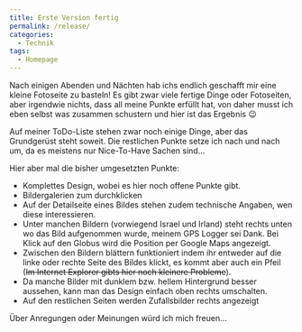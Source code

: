 ```yaml
---
title: Erste Version fertig
permalink: /release/
categories:
  - Technik
tags:
  - Homepage 
---
```

Nach einigen Abenden und Nächten hab ichs endlich geschafft mir eine kleine Fotoseite zu basteln!
Es gibt zwar viele fertige Dinge oder Fotoseiten, aber irgendwie nichts, dass all meine Punkte erfüllt hat, 
von daher musst ich eben selbst was zusammen schustern und hier ist das Ergebnis 😉

Auf meiner ToDo-Liste stehen zwar noch einige Dinge, aber das Grundgerüst steht soweit. 
Die restlichen Punkte setze ich nach und nach um, da es meistens nur Nice-To-Have Sachen sind&#8230;

Hier aber mal die bisher umgesetzten Punkte:

  * Komplettes Design, wobei es hier noch offene Punkte gibt.
  * Bildergalerien zum durchklicken
  * Auf der Detailseite eines Bildes stehen zudem technische Angaben, wen diese interessieren.
  * Unter manchen Bildern (vorwiegend Israel und Irland) steht rechts unten wo das Bild aufgenommen wurde, meinem GPS Logger sei Dank. Bei Klick auf den Globus wird die Position per Google Maps angezeigt.
  * Zwischen den Bildern blättern funktioniert indem ihr entweder auf die linke oder rechte Seite des Bildes klickt, es kommt aber auch ein Pfeil (~~Im Internet Explorer gibts hier noch kleinere Probleme~~).
  * Da manche Bilder mit dunklem bzw. hellem Hintergrund besser aussehen, kann man das Design einfach oben rechts umschalten.
  * Auf den restlichen Seiten werden Zufallsbilder rechts angezeigt

Über Anregungen oder Meinungen würd ich mich freuen&#8230;